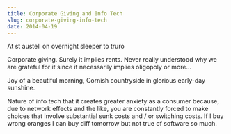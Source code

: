 ```yaml
---  
title: Corporate Giving and Info Tech
slug: corporate-giving-info-tech
date: 2014-04-19
---  
```


At st austell on overnight sleeper to truro

Corporate giving. Surely it implies rents. Never really understood why we are grateful for it since it necessarily implies oligopoly or more…

Joy of a beautiful morning, Cornish countryside in glorious early-day sunshine.

Nature of info tech that it creates greater anxiety as a consumer because, due to network effects and the like, you are constantly forced to make choices that involve substantial sunk costs and / or switching costs. If I buy wrong oranges I can buy diff tomorrow but not true of software so much.